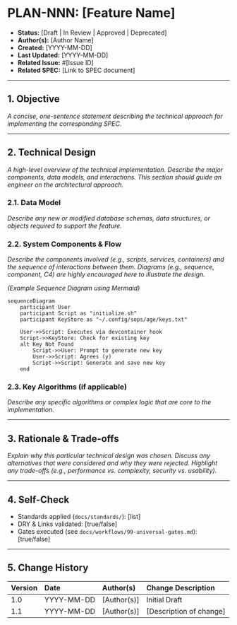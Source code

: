 <!--
This document is a template for a Technical Plan (PLAN).
For guidance, see S2. Standard: Specification & Planning Documents in `docs/standards`.
-->

# PLAN-NNN: [Feature Name]

*   **Status:** [Draft | In Review | Approved | Deprecated]
*   **Author(s):** [Author Name]
*   **Created:** [YYYY-MM-DD]
*   **Last Updated:** [YYYY-MM-DD]
*   **Related Issue:** #[Issue ID]
*   **Related SPEC:** [Link to SPEC document]

---

## **1. Objective**

*A concise, one-sentence statement describing the technical approach for implementing the corresponding SPEC.*

---

## **2. Technical Design**

*A high-level overview of the technical implementation. Describe the major components, data models, and interactions. This section should guide an engineer on the architectural approach.*

### **2.1. Data Model**

*Describe any new or modified database schemas, data structures, or objects required to support the feature.*

### **2.2. System Components & Flow**

*Describe the components involved (e.g., scripts, services, containers) and the sequence of interactions between them. Diagrams (e.g., sequence, component, C4) are highly encouraged here to illustrate the design.*

*(Example Sequence Diagram using Mermaid)*
```mermaid
sequenceDiagram
    participant User
    participant Script as "initialize.sh"
    participant KeyStore as "~/.config/sops/age/keys.txt"

    User->>Script: Executes via devcontainer hook
    Script->>KeyStore: Check for existing key
    alt Key Not Found
        Script->>User: Prompt to generate new key
        User->>Script: Agrees (y)
        Script->>Script: Generate and save new key
    end
```

### **2.3. Key Algorithms (if applicable)**

*Describe any specific algorithms or complex logic that are core to the implementation.*

---

## **3. Rationale & Trade-offs**

*Explain why this particular technical design was chosen. Discuss any alternatives that were considered and why they were rejected. Highlight any trade-offs (e.g., performance vs. complexity, security vs. usability).*

---

## **4. Self-Check**

-   Standards applied (`docs/standards/`): [list]
-   DRY & Links validated: [true/false]
-   Gates executed (see `docs/workflows/99-universal-gates.md`): [true/false]

---

## **5. Change History**

| Version | Date       | Author(s)   | Change Description      |
| :------ | :--------- | :---------- | :---------------------- |
| 1.0     | YYYY-MM-DD | [Author(s)] | Initial Draft           |
| 1.1     | YYYY-MM-DD | [Author(s)] | [Description of change] |